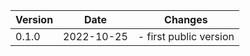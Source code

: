 | Version | Date       | Changes    |
| ------- | ---------- | ---------- |
| 0.1.0   | 2022-10-25 | - first public version |